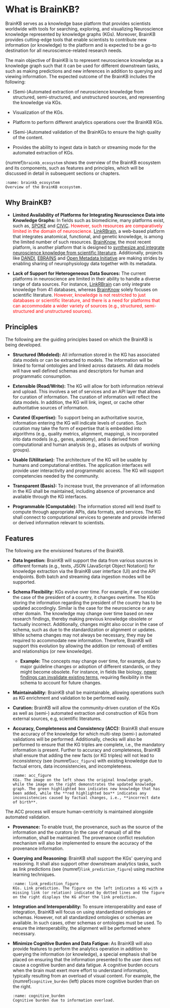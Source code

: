 # What is BrainKB?

BrainKB serves as a knowledge base platform that provides scientists worldwide with tools for searching, exploring, and visualizing Neuroscience knowledge represented by knowledge graphs (KGs). Moreover, BrainKB provides cutting-edge tools that enable scientists to contribute new information (or knowledge) to the platform and is expected to be a go-to destination for all neuroscience-related research needs.

The main objective of BrainKB is to represent neuroscience knowledge as a knowledge graph such that it can be used for different downstream tasks, such as making predictions and new inferences in addition to querying and viewing information.  The expected outcome of the BrainKB includes the following:

- (Semi-)Automated extraction of neuroscience knowledge from structured, semi-structured, and unstructured sources, and representing the knowledge via KGs.
 
- Visualization of the KGs.

- Platform to perform different analytics operations over the BrainKB KGs.
- (Semi-)Automated validation of the BrainKGs to ensure the high quality of the content. 
- Provides the ability to ingest data in batch or streaming mode for the automated extraction of KGs.

{numref}`brainkb_ecosystem` shows the overview of the BrainKB ecosystem and its components, such as features and principles, which will be discussed in detail in subsequent sections or chapters.

	
```{figure} images/ecosystem.png
:name: brainkb_ecosystem
Overview of the BrainKB ecosystem.
```

## Why BrainKB?

- **Limited Availability of Platforms for Integrating Neuroscience Data into Knowledge Graphs:** In fields such as biomedicine, many platforms exist, such as, [SPOKE](https://doi.org/10.1093/bioinformatics/btad080) and [CIViC](https://civicdb.org/welcome). <span style="color: red;">However, such resources are comparatively limited in the domain of neuroscience.</span> [LinkRBrain](https://doi.org/10.1016/j.jneumeth.2014.12.008), a web-based platform that integrates anatomical, functional, and genetic knowledge, is among the limited number of such resources. [BrainKnow](http://www.brain-knowledge-engine.org/), the most recent platform, is another platform that is designed to [synthesize and integrate neuroscience knowledge from scientific literature](https://arxiv.org/pdf/2403.04346.pdf). Additionally, projects like [DANDI](https://dandiarchive.org/), [EBRAINS](https://www.ebrains.eu/data/find-data/find-data/) and [Open Metadata Initiative](https://github.com/openMetadataInitiative) are making strides by enabling sharing of neurophysiology data together with its metadata. 

- **Lack of Support for Heterogeneous Data Sources:** The current platforms in neuroscience are limited in their ability to handle a diverse range of data sources. For instance, [LinkRBrain](https://doi.org/10.1016/j.jneumeth.2014.12.008) can only integrate knowledge from 41 databases, whereas [BrainKnow](http://www.brain-knowledge-engine.org/) solely focuses on scientific literature. <span style="color: red;">However, knowledge is not restricted to just databases or scientific literature, and there is a need for platforms that can accommodate a wider variety of sources (e.g., structured, semi-structured and unstructured sources).</span>

## Principles

The following are the guiding principles based on which the BrainKB is being developed.

- **Structured (Modeled):**
 All information stored in the KG has associated data models or can be extracted to models. The information will be linked to formal ontologies and linked across datasets. All data models will have well defined schemas and descriptors for human and programmatic consumption.

- **Extensible (Read/Write):**
The KG will allow for both information retrieval and upload. This involves a set of services and an API layer that allows for curation of information. The curation of information will reflect the data models. In addition, the KG will link, ingest, or cache other authoritative sources of information.

- **Curated (Expertise):**
To support being an authoritative source, information entering the KG will indicate levels of curation. Such curation may take the form of expertise that is embedded into algorithms (e.g., quality metrics, alignment, mapping), is incorporated into data models (e.g., genes, anatomy), and is derived from computational and human analysis (e.g., atlases as outputs of working groups).
- **Usable (Utilitarian):**
The architecture of the KG will be usable by humans and computational entities. The application interfaces will provide user interactivity and programmatic access. The KG will support competencies needed by the community. 
- **Transparent (Basis):**
To increase trust, the provenance of all information in the KG shall be maintained, including absence of provenance and available through the KG interfaces.
- **Programmable (Computable):**
The information stored will lend itself to compute through appropriate APIs, data formats, and services. The KG shall connect to computational services to generate and provide inferred or derived information relevant to scientists. 


## Features
The following are the envisioned features of the BrainKB.
- **Data Ingestion:**
BrainKB will support the data from various sources in different formats  (e.g., texts, JSON (JavaScript Object Notation)) for knowledge extraction via the BrainKB user interface (UI) and the API endpoints. Both batch and streaming data ingestion modes will be supported.
 

- **Schema Flexibility:**
KGs evolve over time. For example, if we consider the case of the president of a country, it changes overtime. The KGs storing the information regarding the president of the country has to be updated accordingly. Similar is the case for the neuroscience or any other domain. The knowledge may change over time based on new research findings, thereby making previous knowledge obsolete or factually incorrect. Additionally, changes might also occur in the case of schema, such as due to the standardization or alignment or updates. While schema changes may not always be necessary, they may be required to accommodate new information. Therefore, BrainKB will support this evolution by allowing the addition (or removal) of entities and relationships (or new knowledge).

	- **Example:** The concepts may change over time, for example, due to major guideline changes or adoption of different standards, or they might become obsolete. For instance, in fields like biology, [newer findings can invalidate existing terms](https://wiki.geneontology.org/Principles_for_term_obsoletion), requiring flexibility in the schema to account for future changes. 

- **Maintainability:**
BrainKB shall be maintainable, allowing operations such as KG enrichment and validation to be performed easily.

- **Curation:**
BrainKB will allow the community-driven curation of the KGs as well as (semi-) automated extraction and construction of KGs from external sources, e.g, scientific literatures.

- **Accuracy, Completeness and Consistency (ACC):**
BrainKB shall ensure the accuracy of the knowledge for which multi-step (semi-) automated validations will be performed. Additionally, checks will also be performed to ensure that the KG triples are complete, i.e., the mandatory information is present. Further to accuracy and completeness, BrainKB shall ensure that adding the new facts (or KG triples) will not lead to inconsistency (see {numref}`acc_figure`) with existing knowledge due to factual errors, data inconsistencies, and incompleteness.

	 
	```{figure} images/acc.png
	:name: acc_figure
	KGs. The image on the left shows the original knowledge graph, while the image on the right demonstrates the updated knowledge graph. The green highlighted box indicates new knowledge that has been added, while the **red highlighted box** indicates any inconsistencies caused by factual changes, i.e., **incorrect date of birth**.
	```

	 

The ACC process will ensure human-centricity is maintained alongside automated validation.

- **Provenance:**
To enable trust, the provenance, such as the source of the information and the curators (in the case of manual) of all the information, shall be maintained. The provenance conflict resolution mechanism will also be implemented to ensure the accuracy of the provenance information.

- **Querying and Reasoning:**
BrainKB shall support the KGs' querying and reasoning. It shall also support other downstream analytics tasks, such as link predictions (see {numref}`link_prediction_figure`) using machine learning techniques.

	
	```{figure} images/link_prediction.png
	:name: link_prediction_figure
	KGs. Link prediction. The figure on the left indicates a KG with a missing link (or relation) indicated by dotted lines and the figure on the right displays the KG after the link prediction.
	```
	 

- **Integration and Interoperability:**
To ensure interoperability and ease of integration, BrainKB will focus on using standardized ontologies or schemas. However, not all standardized ontologies or schemas are available. In such cases, other schemas or ontologies must be used. To ensure the interoperability, the alignment will be performed where necessary.

- **Minimize Cognitive Burden and Data Fatigue:**
As BrainKB will also provide features to perform the analytics operation in addition to querying the information (or knowledge), a special emphasis shall be placed on ensuring that the information presented to the user does not cause a cognitive burden and data fatigue. A cognitive burden occurs when the brain must exert more effort to understand information, typically resulting from an overload of visual content. For example, the {numref}`cognitive_burden` (left) places more cognitive burden than on the right.

	```{figure} images/cognitive_burden.png
	:name: cognitive_burden
	Cognitive burden due to information overload.
	```





